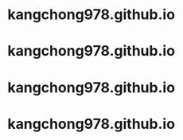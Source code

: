 # kangchong978.github.io
# kangchong978.github.io
# kangchong978.github.io
# kangchong978.github.io
